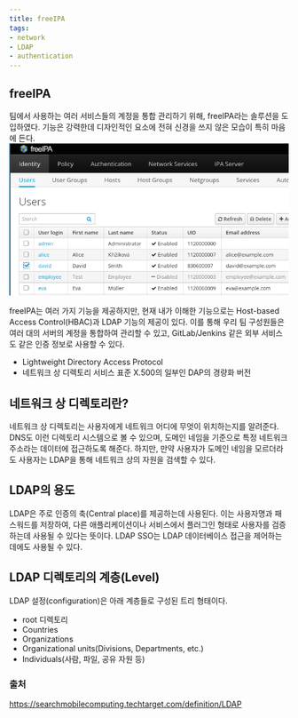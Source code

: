 ```yaml
---
title: freeIPA
tags:
- network
- LDAP
- authentication
---
```


## freeIPA
팀에서 사용하는 여러 서비스들의 계정을 통합 관리하기 위해, freeIPA라는 솔루션을 도입하였다. 기능은 강력한데 디자인적인 요소에 전혀 신경을 쓰지 않은 모습이 특히 마음에 든다. 
![](/images/freeipa_gui.png)

freeIPA는 여러 가지 기능을 제공하지만, 현재 내가 이해한 기능으로는 Host-based Access Control(HBAC)과 LDAP 기능의 제공이 있다. 이를 통해 우리 팀 구성원들은 여러 대의 서버의 계정을 통합하여 관리할 수 있고, GitLab/Jenkins 같은 외부 서비스도 같은 인증 정보로 사용할 수 있다.

- Lightweight Directory Access Protocol
- 네트워크 상 디렉토리 서비스 표준 X.500의 일부인 DAP의 경량화 버전

## 네트워크 상 디렉토리란?
네트워크 상 디렉토리는 사용자에게 네트워크 어디에 무엇이 위치하는지를 알려준다. 
DNS도 이런 디렉토리 시스템으로 볼 수 있으며, 도메인 네임을 기준으로 특정 네트워크 주소라는 데이터에 접근하도록 해준다.
하지만, 만약 사용자가 도메인 네임을 모르더라도 사용자는 LDAP을 통해 네트워크 상의 자원을 검색할 수 있다. 

## LDAP의 용도
LDAP은 주로 인증의 축(Central place)를 제공하는데 사용된다. 이는 사용자명과 패스워드를 저장하여, 다른 애플리케이션이나 서비스에서 플러그인 형태로 사용자를 검증하는데 사용될 수 있다는 뜻이다. LDAP SSO는 LDAP 데이터베이스 접근을 제어하는 데에도 사용될 수 있다.

## LDAP 디렉토리의 계층(Level)
LDAP 설정(configuration)은 아래 계층들로 구성된 트리 형태이다.
- root 디렉토리
- Countries
- Organizations
- Organizational units(Divisions, Departments, etc.)
- Individuals(사람, 파일, 공유 자원 등)



### 출처
https://searchmobilecomputing.techtarget.com/definition/LDAP